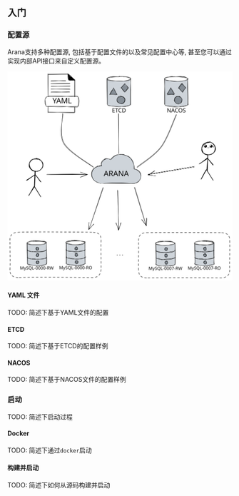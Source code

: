## 入门

### 配置源

Arana支持多种配置源, 包括基于配置文件的以及常见配置中心等, 甚至您可以通过实现内部API接口来自定义配置源。

![Configuration Arch](./images/arana-intro-arch2.svg)


#### YAML 文件

TODO: 简述下基于YAML文件的配置


#### ETCD

TODO: 简述下基于ETCD的配置样例

#### NACOS

TODO: 简述下基于NACOS文件的配置样例


### 启动

TODO: 简述下启动过程

#### Docker

TODO: 简述下通过`docker`启动

#### 构建并启动

TODO: 简述下如何从源码构建并启动
